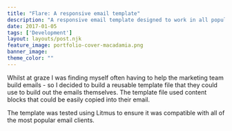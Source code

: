 ```yaml
---
title: "Flare: A responsive email template"
description: "A responsive email template designed to work in all popular email clients"
date: 2017-01-05
tags: ['Development']
layout: layouts/post.njk
feature_image: portfolio-cover-macadamia.png
banner_image:
theme_color: ""
---
```

Whilst at graze I was finding myself often having to help the marketing team build emails - so I decided to build a reusable template file that they could use to build out the emails themselves. The template file used content blocks that could be easily copied into their email.

The template was tested using Litmus to ensure it was compatible with all of the most popular email clients.
